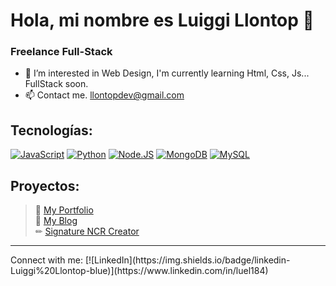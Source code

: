 # Hola, mi nombre es Luiggi Llontop 👋
### Freelance Full-Stack

- 🌱 I’m interested in Web Design, I'm currently learning Html, Css, Js... FullStack soon.
- 📫 Contact me. llontopdev@gmail.com

## Tecnologías:
[![JavaScript](https://img.shields.io/badge/JavaScript-F7DF1E?style=for-the-badge&logo=javascript&logoColor=white&labelColor=101010)]()
[![Python](https://img.shields.io/badge/Python-yellow?style=for-the-badge&logo=python&logoColor=white&labelColor=101010)]()
[![Node.JS](https://img.shields.io/badge/Node.JS-339933?style=for-the-badge&logo=node.js&logoColor=white&labelColor=101010)]()
[![MongoDB](https://img.shields.io/badge/MongoDB-47A248?style=for-the-badge&logo=mongodb&logoColor=white&labelColor=101010)]()
[![MySQL](https://img.shields.io/badge/MySQL-4479A1?style=for-the-badge&logo=mysql&logoColor=white&labelColor=101010)]()


## Proyectos:

>💼 [My Portfolio](https://llontopdev.github.io/My-Portfolio/)<br>
>📘 [My Blog](https://llontopdev.github.io/My-blog/)<br>
>✏ [Signature NCR Creator](https://llontopdev.github.io/signature-ncr-creator/)<br>


<hr>
Connect with me: 
[![LinkedIn](https://img.shields.io/badge/linkedin-Luiggi%20Llontop-blue)](https://www.linkedin.com/in/luel184)

<!---
llontopdev/llontopdev is a ✨ special ✨ repository because its `README.md` (this file) appears on your GitHub profile.
You can click the Preview link to take a look at your changes.
--->
